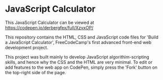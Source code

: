 # JavaScript Calculator

This JavaScript Calculator can be viewed at https://codepen.io/derbergfex/full/XzvxOP/

This repository contains the HTML, CSS and JavaScript code files for 'Build a JavaScript Calculator', FreeCodeCamp's first advanced front-end web development project. 

This project was built mainly to develop JavaScript algorithim-scripting skills, and hence why the CSS and the HTML are very minimal. To edit or add features to the web app on CodePen, simply press the 'Fork' button on the top-right side of the page.
